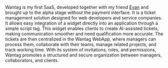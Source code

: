 Wantag is my first SaaS, developed together with my friend [Evan](https://evan-perreau.fr) and brought up to the alpha stage without the payment interface. It is a ticket management solution designed for web developers and service companies. It allows easy integration of a widget directly into an application through a simple script tag. This widget enables clients to create AI-assisted tickets, making communication smoother and need qualification more accurate. The tickets are then centralized in the Wantag WebApp, where managers can process them, collaborate with their teams, manage related projects, and track working time. With its system of invitations, roles, and permissions, Wantag promotes a structured and secure organization between managers, collaborators, and clients.
